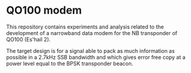 # QO100 modem

This repository contains experiments and analysis related to the development
of a narrowband data modem for the NB transponder of QO100 (Es'hail 2).

The target design is for a signal able to pack as much information as possible
in a 2.7kHz SSB bandwidth and which gives error free copy at a power level equal
to the BPSK transponder beacon.

